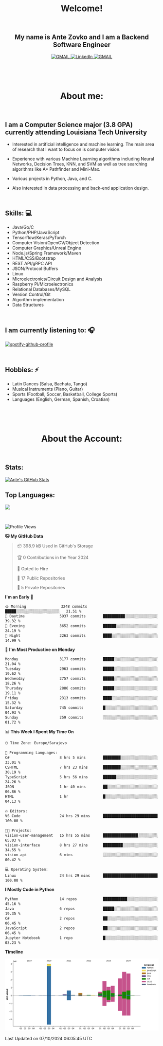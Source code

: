 
<h1 align="center"> Welcome!</h1>
<br>

<h2 align="center">My name is Ante Zovko and I am a Backend Software Engineer</h2> 

<p align= "center">
  <a href="https://mail.google.com/mail/u/0/?view=cm&fs=1&to=antezovko.az@gmail.com&tf=1">
      <img alt="GMAIL" src="https://img.shields.io/badge/Email-Contact-darkred?style=for-the-badge&logo=gmail&labelColor=grey&logoColor=white" />
    </a>
 <a href="https://www.linkedin.com/in/antezovko/">
      <img alt="LinkedIn" src="https://img.shields.io/badge/LinkedIn-Connect-Blue?style=for-the-badge&logo=LinkedIn" />
    </a>
   <a href="https://www.facebook.com/ZovkoAntee/">
      <img alt="GMAIL" src="https://img.shields.io/badge/Facebook-Add%20Friend-darkblue?style=for-the-badge&logo=Facebook&logoColor=white" />
    </a>

  </p>

<br>
<br>
<br>

<h1 align="center">About me:</h1>

<br>

## I am a Computer Science major (3.8 GPA) currently attending Louisiana Tech University
  - Interested in artificial intelligence and machine learning. The main area of research that I want to focus on is computer vision. 

  - Experience with various Machine Learning algorithms including Neural Networks, Decision Trees, KNN, and SVM as well as tree searching algorithms like A* Pathfinder and Mini-Max.

  - Various projects in Python, Java, and C.

   - Also interested in data processing and back-end application design.

<br>

## Skills: 💻
- Java/Go/C
- Python/PHP/JavaScript
- Tensorflow/Keras/PyTorch
- Computer Vision/OpenCV/Object
Detection
- Computer Graphics/Unreal Engine
- Node.js/Spring Framework/Maven 
- HTML/CSS/Bootstrap
- REST API/gRPC API 
- JSON/Protocol Buffers
- Linux 
- Microelectronics/Circuit Design
and Analysis
- Raspberry PI/Microelectronics
- Relational Databases/MySQL 
- Version Control/Git
- Algorithm implementation
- Data Structures


<br>

## I am currently listening to: 🎧
[![spotify-github-profile](https://spotify-github-profile.vercel.app/api/view?uid=u06dtc9h3le4tq61m3x12o9uh&cover_image=true&theme=default&bar_color=53b14f&bar_color_cover=false)](https://github.com/kittinan/spotify-github-profile)

<br>


## Hobbies: ⚡ 
- Latin Dances (Salsa, Bachata, Tango)
- Musical Instruments (Piano, Guitar)
- Sports (Football, Soccer, Basketball, College Sports)
- Languages (English, German, Spanish, Croatian)

<br>
<br>
<br>

<h1 align="center">About the Account:</h1>

<br>

## Stats: 
<a href="https://github.com/AnteZovko23">
  <img align="center" src="https://github-readme-stats.antezovko23.vercel.app/api?username=AnteZovko23&show_icons=true&line_height=27&count_private=true&title_color=ffffff&text_color=c9cacc&icon_color=2bbc8a&bg_color=1d1f21" alt="Ante's GitHub Stats" />
</a>


<br>

## Top Languages:
<img align="center" src="https://github-readme-stats.antezovko23.vercel.app/api/top-langs/?username=AnteZovko23&title_color=ffffff&text_color=c9cacc&icon_color=2bbc8a&bg_color=1d1f21" />






<br>
<br>
<br>


<!--START_SECTION:waka-->
![Profile Views](http://img.shields.io/badge/Profile%20Views-0-blue)

**🐱 My GitHub Data** 

> 📦 398.9 kB Used in GitHub's Storage 
 > 
> 🏆 0 Contributions in the Year 2024
 > 
> 💼 Opted to Hire
 > 
> 📜 17 Public Repositories 
 > 
> 🔑 5 Private Repositories 
 > 
**I'm an Early 🐤** 

```text
🌞 Morning                3248 commits        █████░░░░░░░░░░░░░░░░░░░░   21.51 % 
🌆 Daytime                5937 commits        ██████████░░░░░░░░░░░░░░░   39.32 % 
🌃 Evening                3652 commits        ██████░░░░░░░░░░░░░░░░░░░   24.19 % 
🌙 Night                  2263 commits        ████░░░░░░░░░░░░░░░░░░░░░   14.99 % 
```
📅 **I'm Most Productive on Monday** 

```text
Monday                   3177 commits        █████░░░░░░░░░░░░░░░░░░░░   21.04 % 
Tuesday                  2963 commits        █████░░░░░░░░░░░░░░░░░░░░   19.62 % 
Wednesday                2757 commits        █████░░░░░░░░░░░░░░░░░░░░   18.26 % 
Thursday                 2886 commits        █████░░░░░░░░░░░░░░░░░░░░   19.11 % 
Friday                   2313 commits        ████░░░░░░░░░░░░░░░░░░░░░   15.32 % 
Saturday                 745 commits         █░░░░░░░░░░░░░░░░░░░░░░░░   04.93 % 
Sunday                   259 commits         ░░░░░░░░░░░░░░░░░░░░░░░░░   01.72 % 
```


📊 **This Week I Spent My Time On** 

```text
🕑︎ Time Zone: Europe/Sarajevo

💬 Programming Languages: 
C#                       8 hrs 5 mins        ████████░░░░░░░░░░░░░░░░░   33.01 % 
CSHTML                   7 hrs 23 mins       ████████░░░░░░░░░░░░░░░░░   30.19 % 
TypeScript               5 hrs 56 mins       ██████░░░░░░░░░░░░░░░░░░░   24.26 % 
JSON                     1 hr 40 mins        ██░░░░░░░░░░░░░░░░░░░░░░░   06.86 % 
HTML                     1 hr                █░░░░░░░░░░░░░░░░░░░░░░░░   04.13 % 

🔥 Editors: 
VS Code                  24 hrs 29 mins      █████████████████████████   100.00 % 

🐱‍💻 Projects: 
vision-user-management   15 hrs 55 mins      ████████████████░░░░░░░░░   65.03 % 
vision-interface         8 hrs 27 mins       █████████░░░░░░░░░░░░░░░░   34.55 % 
vision-api               6 mins              ░░░░░░░░░░░░░░░░░░░░░░░░░   00.42 % 

💻 Operating System: 
Linux                    24 hrs 29 mins      █████████████████████████   100.00 % 
```

**I Mostly Code in Python** 

```text
Python                   14 repos            ███████████░░░░░░░░░░░░░░   45.16 % 
Java                     6 repos             █████░░░░░░░░░░░░░░░░░░░░   19.35 % 
C#                       2 repos             ██░░░░░░░░░░░░░░░░░░░░░░░   06.45 % 
JavaScript               2 repos             ██░░░░░░░░░░░░░░░░░░░░░░░   06.45 % 
Jupyter Notebook         1 repo              █░░░░░░░░░░░░░░░░░░░░░░░░   03.23 % 
```



**Timeline**

![Lines of Code chart](https://raw.githubusercontent.com/AnteZovko23/AnteZovko23/master/assets/bar_graph.png)


 Last Updated on 07/10/2024 06:05:45 UTC
<!--END_SECTION:waka-->


